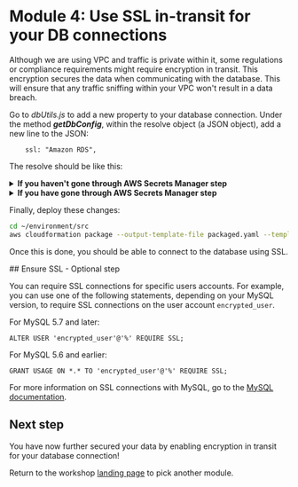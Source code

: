 # Module 4: Use SSL in-transit for your DB connections

Although we are using VPC and traffic is private within it, some regulations or compliance requirements might require encryption in transit. This encryption secures the data when communicating with the database. This will ensure that any traffic sniffing within your VPC won't result in a data breach.

Go to *dbUtils.js* to add a new property to your database connection. Under the method ***getDbConfig***, within the resolve object (a JSON object), add a new line to the JSON:

```
    ssl: "Amazon RDS",

```
The resolve should be like this:

<details>
<summary><strong>If you haven't gone through AWS Secrets Manager step</strong></summary><p>

```javascript
resolve({
    host: "xxxxxxxxxxxx.cluster-co70iacvvr8l.eu-west-1.rds.amazonaws.com",
    user: "admin",
    password: "Corp123!",
    database: "unicorn_customization",
    ssl: "Amazon RDS",
    multipleStatements: true
});
```
</details>

<details>
<summary><strong>If you have gone through AWS Secrets Manager step</strong></summary><p>

```javascript
resolve({
    host: JSON.parse(secret).host,
    user: JSON.parse(secret).username,
    password: JSON.parse(secret).password,
    database: "unicorn_customization",
    ssl: "Amazon RDS",
	 multipleStatements: true
});
```
</details>

Finally, deploy these changes:

```bash
cd ~/environment/src
aws cloudformation package --output-template-file packaged.yaml --template-file template.yaml --s3-bucket $BUCKET --s3-prefix securityworkshop --region $REGION &&  aws cloudformation deploy --template-file packaged.yaml --stack-name CustomizeUnicorns --region $REGION --capabilities CAPABILITY_IAM --parameter-overrides InitResourceStack=Secure-Serverless
```

Once this is done, you should be able to connect to the database using SSL.

## Ensure SSL - Optional step

You can require SSL connections for specific users accounts\. For example, you can use one of the following statements, depending on your MySQL version, to require SSL connections on the user account `encrypted_user`\.

For MySQL 5\.7 and later:

```
ALTER USER 'encrypted_user'@'%' REQUIRE SSL;            
```

For MySQL 5\.6 and earlier:

```
GRANT USAGE ON *.* TO 'encrypted_user'@'%' REQUIRE SSL;            
```

For more information on SSL connections with MySQL, go to the [MySQL documentation](https://dev.mysql.com/doc/refman/5.6/en/secure-connections.html)\.

## Next step 
You have now further secured your data by enabling encryption in transit for your database connection! 

Return to the workshop [landing page](../../README.md) to pick another module.